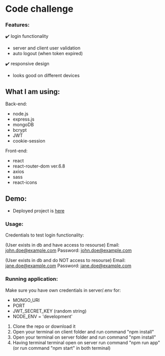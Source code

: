 # Code challenge

### Features:
:heavy_check_mark: login functionality
- server and client user validation
- auto logout (when token expired)

:heavy_check_mark: responsive design
- looks good on different devices </br>

## What I am using: 

Back-end: 
- node.js
- express.js
- mongoDB
- bcrypt
- JWT
- cookie-session

Front-end:
- react
- react-router-dom ver.6.8
- axios
- sass
- react-icons

## Demo:
- Deployed project is [here]()

### Usage:

Credentials to test login functionality:

(User exists in db and have access to resourse)
Email: john.doe@example.com
Password: john.doe@example.com

(User exists in db and do NOT access to resourse)
Email: jane.doe@example.com
Password: jane.doe@example.com

### Running application:
Make sure you have own credentials in server/.env for:
- MONGO_URI
- PORT
- JWT_SECRET_KEY (random string)
- NODE_ENV = 'development' 

1. Clone the repo or download it
2. Open your terminal on client folder and run command "npm install"
3. Open your terminal on server folder and run command "npm install"
4. Having terminal terminal open on server run command "npm run app" (or run command "npm start" in both terminal)
